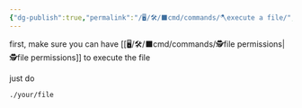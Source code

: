 ```yaml
---
{"dg-publish":true,"permalink":"/🖥/🛠/⬛cmd/commands/🪓execute a file/","tags":["unix","cheat"]}
---
```



first, make sure you can have [[🖥/🛠/⬛cmd/commands/🕵file permissions\|🕵file permissions]] to execute the file

just do 

```bash
./your/file
```

